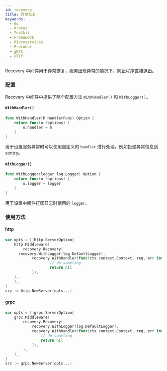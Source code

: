 ```yaml
---
id: recovery
title: 异常恢复
keywords:
  - Go
  - Kratos
  - Toolkit
  - Framework
  - Microservices
  - Protobuf
  - gRPC
  - HTTP
---
```


Recovery 中间件用于异常恢复，服务出现异常的情况下，防止程序直接退出。

### 配置

Recovery 中间件中提供了两个配置方法 `WithHandler()` 和 `WithLogger()`。

#### `WithHandler()`

```go
func WithHandler(h HandlerFunc) Option {
	return func(o *options) {
		o.handler = h
	}
}
```
用于设置服务异常时可以使用自定义的 `handler` 进行处理，例如投递异常信息到 sentry。

#### `WithLogger()`

```go
func WithLogger(logger log.Logger) Option {
	return func(o *options) {
		o.logger = logger
	}
}
```
用于设置中间件打印日志时使用的 `logger`。

### 使用方法

#### http

```go
var opts = []http.ServerOption{
	http.Middleware(
		recovery.Recovery(
      recovery.WithLogger(log.DefaultLogger),
			recovery.WithHandler(func(ctx context.Context, req, err interface{}) error {
					// do someting
					return nil
			}),
    ),
	),
}
srv := http.NewServer(opts...)
```

#### grpc

```go
var opts = []grpc.ServerOption{
	grpc.Middleware(
		recovery.Recovery(
			recovery.WithLogger(log.DefaultLogger),
			recovery.WithHandler(func(ctx context.Context, req, err interface{}) error {
				// do someting
				return nil
			}),
		),
	),
}
srv := grpc.NewServer(opts...)
````